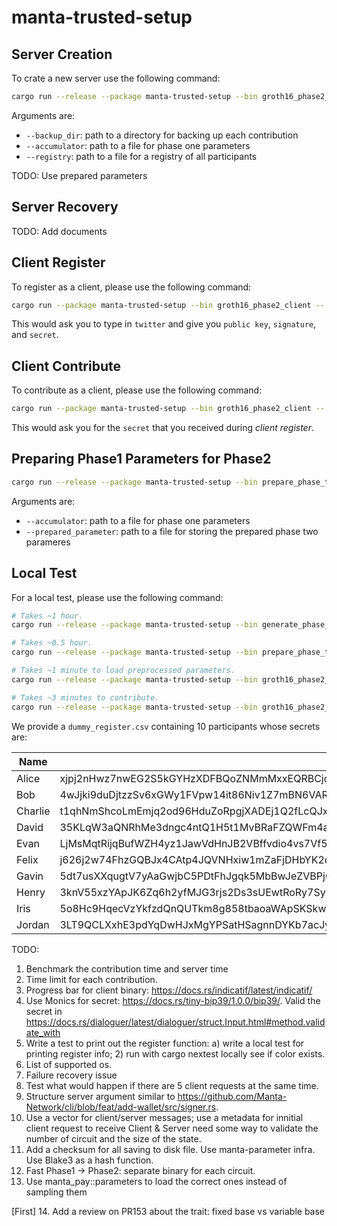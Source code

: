 # manta-trusted-setup

## Server Creation

To crate a new server use the following command: 

```sh
cargo run --release --package manta-trusted-setup --bin groth16_phase2_server -- --backup_dir . --accumulator path_to_phase_one_parameter --registry path_to_registry create
```

Arguments are:

* `--backup_dir`: path to a directory for backing up each contribution
* `--accumulator`: path to a file for phase one parameters
* `--registry`: path to a file for a registry of all participants

TODO: Use prepared parameters

## Server Recovery

TODO: Add documents

## Client Register

To register as a client, please use the following command:

```sh
cargo run --package manta-trusted-setup --bin groth16_phase2_client -- register
```

This would ask you to type in `twitter` and give you `public key`, `signature`, and `secret`.


## Client Contribute

To contribute as a client, please use the following command:

```sh
cargo run --package manta-trusted-setup --bin groth16_phase2_client -- contribute
```

This would ask you for the `secret` that you received during *client register*.

## Preparing Phase1 Parameters for Phase2

```sh
cargo run --release --package manta-trusted-setup --bin prepare_phase_two_parameters -- --accumulator path_to_phase_one_parameter --prepared_parameter path_to_prepared_phase_two_parameter
```

Arguments are:

* `--accumulator`: path to a file for phase one parameters
* `--prepared_parameter`: path to a file for storing the prepared phase two parameres

## Local Test

For a local test, please use the following command:

```sh
# Takes ~1 hour.
cargo run --release --package manta-trusted-setup --bin generate_phase_one_dummy_parameters

# Takes ~0.5 hour.
cargo run --release --package manta-trusted-setup --bin prepare_phase_two_parameters -- --accumulator dummy_phase_one_parameter.data --prepared_parameter prepared_phase_two_parameter.data

# Takes ~1 minute to load preprocessed parameters.
cargo run --release --package manta-trusted-setup --bin groth16_phase2_server -- --backup_dir . --preprocessed_parameters prepared_phase_two_parameter.data --registry dummy_register.csv create

# Takes ~3 minutes to contribute.
cargo run --release --package manta-trusted-setup --bin groth16_phase2_client -- contribute
```

We provide a `dummy_register.csv` containing $10$ participants whose secrets are:

| Name | Secret |
| --- | --- |
| Alice | xjpj2nHwz7nwEG2S5kGYHzXDFBQoZNMmMxxEQRBCjccCtUyL5JpYicCdkrPf1SUAHixJK6uEzHLmwMsFz5bK7N4 |
| Bob |  4wJjki9duDjtzzSv6xGWy1FVpw14it86Niv1Z7mBN6VARJBitnyuTJfb79iQGE2xGiwc3usGmXaBV4BfNd5PwKji |
| Charlie |  t1qhNmShcoLmEmjq2od96HduZoRpgjXADEj1Q2fLcQJxQkfKerHd6J6d6NZBenHLGmSbAzSkooVT31Grdj4dNr3 |
| David |  35KLqW3aQNRhMe3dngc4ntQ1H5t1MvBRaFZQWFm4aY2nUy6G8exRcp63NP911xpX4Wv3TjFBS7zs6w715eBvFJJd |
| Evan |  LjMsMqtRijqBufWZH4yz1JawVdHnJB2VBffvdio4vs7Vf5KSAXq6c1VYBQa8HE44SHAvT4ZfHwy6a9afJQPx7SP |
| Felix | j626j2w74FhzGQBJx4CAtp4JQVNHxiw1mZaFjDHbYK2qmsJownw2gRp5j8VF4qi9UzY17QJZXLKUrJQrnVfwrMo |
| Gavin |  5dt7usXXqugtV7yAaGwjbC5PDtFhJgqk5MbBwJeZVBPjGEHuhGGLkcUQc7s14vGzKdVR9TgPbYjnQdQRADsNHsKE |
| Henry |  3knV55xzYApJK6Zq6h2yfMJG3rjs2Ds3sUEwtRoRy7SyEa3mWUi8dih9tMS4FMejCkkxyAn15WQQnJP6XEKGVFvD |
| Iris | 5o8Hc9HqecVzYkfzdQnQUTkm8g858tbaoaWApSKSkw4eWSRJkm12xjtRgaqDbaXYHxNWFUB1MsWNm7914QEjRmdY |
| Jordan |  3LT9QCLXxhE3pdYqDwHJxMgYPSatHSagnnDYKb7acJyrrQysBp2hX9HFjhUYJYg4c5NnUDqRonZKCsa9ay3FyYfL |

TODO:
1. Benchmark the contribution time and server time
2. Time limit for each contribution.
3. Progress bar for client binary: https://docs.rs/indicatif/latest/indicatif/
4. Use Monics for secret: https://docs.rs/tiny-bip39/1.0.0/bip39/. Valid the secret in https://docs.rs/dialoguer/latest/dialoguer/struct.Input.html#method.validate_with
5. Write a test to print out the register function: a) write a local test for printing register info; 2) run with cargo nextest locally see if color exists.
6. List of supported os.
7. Failure recovery issue
8. Test what would happen if there are 5 client requests at the same time.
9. Structure server argument similar to https://github.com/Manta-Network/cli/blob/feat/add-wallet/src/signer.rs.
10. Use a vector for client/server messages; use a metadata for innitial client request to receive 
Client & Server need some way to validate the number of circuit and the size of the state. 
11. Add a checksum for all saving to disk file. Use manta-parameter infra. Use Blake3 as a hash function.
12. Fast Phase1 -> Phase2: separate binary for each circuit.
13. Use manta_pay::parameters to load the correct ones instead of sampling them


[First]
14. Add a review on PR153 about the trait: fixed base vs variable base